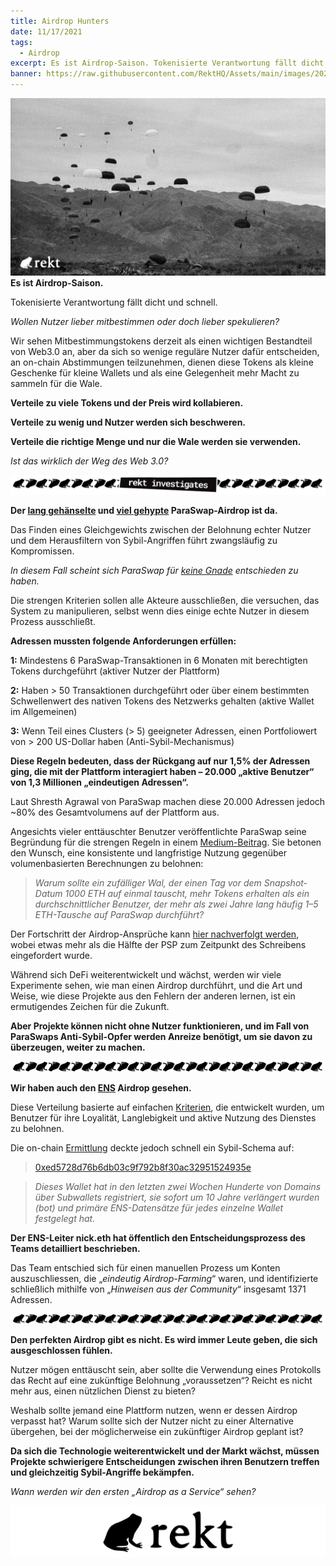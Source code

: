 ```yaml
---
title: Airdrop Hunters
date: 11/17/2021
tags:
  - Airdrop
excerpt: Es ist Airdrop-Saison. Tokenisierte Verantwortung fällt dicht und schnell. Wollen Nutzer lieber mitbestimmen oder doch lieber spekulieren?
banner: https://raw.githubusercontent.com/RektHQ/Assets/main/images/2021/11/airdrop-header.png
---
```

![](https://raw.githubusercontent.com/RektHQ/Assets/main/images/2021/11/airdrop-header.png)
**Es ist Airdrop-Saison.**

Tokenisierte Verantwortung fällt dicht und schnell.

_Wollen Nutzer lieber mitbestimmen oder doch lieber spekulieren?_

Wir sehen Mitbestimmungstokens derzeit als einen wichtigen Bestandteil von Web3.0 an, aber da sich so wenige reguläre Nutzer dafür entscheiden, an on-chain Abstimmungen teilzunehmen, dienen diese Tokens als kleine Geschenke für kleine Wallets und als eine Gelegenheit mehr Macht zu sammeln für die Wale.

**Verteile zu viele Tokens und der Preis wird kollabieren.**

**Verteile zu wenig und Nutzer werden sich beschweren.**

**Verteile die richtige Menge und nur die Wale werden sie verwenden.**

_Ist das wirklich der Weg des Web 3.0?_

![](https://raw.githubusercontent.com/RektHQ/Assets/main/images/2021/09/rekt-investigates-linebreak.png)

**Der [lang gehänselte](https://twitter.com/paraswap/status/1443969239094894601?ref_src=twsrc%5Etfw%7Ctwcamp%5Etweetembed%7Ctwterm%5E1443969239094894601%7Ctwgr%5E%7Ctwcon%5Es1_&ref_url=https%3A%2F%2Fwww.coindesk.com%2Ftech%2F2021%2F11%2F15%2Fdex-aggregator-paraswap-launches-psp-token-on-heels-of-ens-airdrop-excitement%2F) und [viel gehypte](https://twitter.com/paraswap/status/1454163395524108297) ParaSwap-Airdrop ist da.**

Das Finden eines Gleichgewichts zwischen der Belohnung echter Nutzer und dem Herausfiltern von Sybil-Angriffen führt zwangsläufig zu Kompromissen.

_In diesem Fall scheint sich ParaSwap für [keine Gnade](https://twitter.com/paraswap/status/1460242806929342464) entschieden zu haben._

Die strengen Kriterien sollen alle Akteure ausschließen, die versuchen, das System zu manipulieren, selbst wenn dies einige echte Nutzer in diesem Prozess ausschließt.

**Adressen mussten folgende Anforderungen erfüllen:**

**1:** Mindestens 6 ParaSwap-Transaktionen in 6 Monaten mit berechtigten Tokens durchgeführt (aktiver Nutzer der Plattform)

**2:** Haben > 50 Transaktionen durchgeführt oder über einem bestimmten Schwellenwert des nativen Tokens des Netzwerks gehalten (aktive Wallet im Allgemeinen)

**3:** Wenn Teil eines Clusters (> 5) geeigneter Adressen, einen Portfoliowert von > 200 US-Dollar haben (Anti-Sybil-Mechanismus)

**Diese Regeln bedeuten, dass der Rückgang auf nur 1,5% der Adressen ging, die mit der Plattform interagiert haben – 20.000 „aktive Benutzer“ von 1,3 Millionen „eindeutigen Adressen“.**

Laut Shresth Agrawal von ParaSwap machen diese 20.000 Adressen jedoch ~80% des Gesamtvolumens auf der Plattform aus.

Angesichts vieler enttäuschter Benutzer veröffentlichte ParaSwap seine Begründung für die strengen Regeln in einem [Medium-Beitrag](https://medium.com/paraswap/whats-an-active-user-clarifying-psp-token-distribution-filtering-logic-81df6096d410). Sie betonen den Wunsch, eine konsistente und langfristige Nutzung gegenüber volumenbasierten Berechnungen zu belohnen:

>_Warum sollte ein zufälliger Wal, der einen Tag vor dem Snapshot-Datum 1000 ETH auf einmal tauscht, mehr Tokens erhalten als ein durchschnittlicher Benutzer, der mehr als zwei Jahre lang häufig 1–5 ETH-Tausche auf ParaSwap durchführt?_

Der Fortschritt der Airdrop-Ansprüche kann [hier nachverfolgt werden](https://uniwhales.metabaseapp.com/public/dashboard/32d4a4a7-de71-4fb5-9d0c-bd39cacf2adc), wobei etwas mehr als die Hälfte der PSP zum Zeitpunkt des Schreibens eingefordert wurde.

Während sich DeFi weiterentwickelt und wächst, werden wir viele Experimente sehen, wie man einen Airdrop durchführt, und die Art und Weise, wie diese Projekte aus den Fehlern der anderen lernen, ist ein ermutigendes Zeichen für die Zukunft.

**Aber Projekte können nicht ohne Nutzer funktionieren, und im Fall von ParaSwaps Anti-Sybil-Opfer werden Anreize benötigt, um sie davon zu überzeugen, weiter zu machen.**

![](https://raw.githubusercontent.com/RektHQ/Assets/main/images/2021/03/rekt-linebreak.png) 

**Wir haben auch den [ENS](https://twitter.com/ensdomains) Airdrop gesehen.**

Diese Verteilung basierte auf einfachen [Kriterien](https://twitter.com/ensdomains/status/1455754470894317570), die entwickelt wurden, um Benutzer für ihre Loyalität, Langlebigkeit und aktive Nutzung des Dienstes zu belohnen.

Die on-chain [Ermittlung](https://twitter.com/mevbandit/status/1455911491148914689?s=20) deckte jedoch schnell ein Sybil-Schema auf:

>[0xed5728d76b6db03c9f792b8f30ac32951524935e](https://etherscan.io/address/0xed5728d76b6db03c9f792b8f30ac32951524935e)

>_Dieses Wallet hat in den letzten zwei Wochen Hunderte von Domains über Subwallets registriert, sie sofort um 10 Jahre verlängert wurden (bot) und primäre ENS-Datensätze für jedes einzelne Wallet festgelegt hat._

**Der ENS-Leiter nick.eth hat öffentlich den Entscheidungsprozess des Teams detailliert beschrieben.**

Das Team entschied sich für einen manuellen Prozess um Konten auszuschliessen, die „_eindeutig Airdrop-Farming_“ waren, und identifizierte schließlich mithilfe von „_Hinweisen aus der Community_“ insgesamt 1371 Adressen.

![](https://raw.githubusercontent.com/RektHQ/Assets/main/images/2021/03/rekt-linebreak.png) 

**Den perfekten Airdrop gibt es nicht. Es wird immer Leute geben, die sich ausgeschlossen fühlen.**

Nutzer mögen enttäuscht sein, aber sollte die Verwendung eines Protokolls das Recht auf eine zukünftige Belohnung „voraussetzen“? Reicht es nicht mehr aus, einen nützlichen Dienst zu bieten?

Weshalb sollte jemand eine Plattform nutzen, wenn er dessen Airdrop verpasst hat? Warum sollte sich der Nutzer nicht zu einer Alternative übergehen, bei der möglicherweise ein zukünftiger Airdrop geplant ist?

**Da sich die Technologie weiterentwickelt und der Markt wächst, müssen Projekte schwierigere Entscheidungen zwischen ihren Benutzern treffen und gleichzeitig Sybil-Angriffe bekämpfen.**

_Wann werden wir den ersten „Airdrop as a Service“ sehen?_

![](https://raw.githubusercontent.com/RektHQ/Assets/main/images/2021/08/rekt-outline-conc.png)
